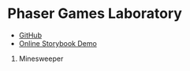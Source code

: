 #  Phaser Games Laboratory

- [GitHub](https://github.com/Kvisaz/phaser-lab2)
- [Online Storybook Demo](https://kvisaz.github.io/phaser-lab2/storybook/index.html)


1. Minesweeper